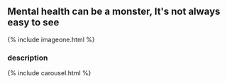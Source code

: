 <h2>Mental health can be a monster,
   It's not always easy to see</h2>

{% include imageone.html %}

<h3>description</h3>

{% include carousel.html %}
